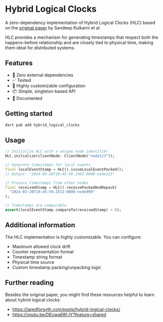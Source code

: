 # Hybrid Logical Clocks

A zero-dependency implementation of Hybrid Logical Clocks (HLC) based on the [original paper](https://cse.buffalo.edu/tech-reports/2014-04.pdf) by Sandeep Kulkarni et al.

HLC provides a mechanism for generating timestamps that respect both the happens-before relationship and are closely tied to physical time, making them ideal for distributed systems.

## Features

- 🚫 Zero external dependencies
- ✅ Tested
- 🔧 Highly customizable configuration
- 📦 Simple, singleton-based API
- 📝 Documented

## Getting started

```bash
dart pub add hybrid_logical_clocks
```

## Usage

```dart
// Initialize HLC with a unique node identifier
HLC.initialize(clientNode: ClientNode("node123"));

// Generate timestamps for local events
final localEventStamp = HLC().issueLocalEventPacked();
// Output: "2024-03-20T10:45:58.249Z-0000-node123"

// Process timestamps from other nodes
final receivedStamp = HLC().receivePackedAndRepack(
  "2024-03-20T10:45:59.251Z-0000-node999"
);

// Timestamps are comparable
assert(localEventStamp.compareTo(receivedStamp) < 0);
```

## Additional information

The HLC implementation is highly customizable. You can configure:
- Maximum allowed clock drift
- Counter representation format
- Timestamp string format
- Physical time source
- Custom timestamp packing/unpacking logic

## Further reading

Besides the original paper, you might find these resources helpful to learn 
about hybrid logical clocks:
- https://jaredforsyth.com/posts/hybrid-logical-clocks/
- https://youtu.be/DEcwa68f-jY?feature=shared
